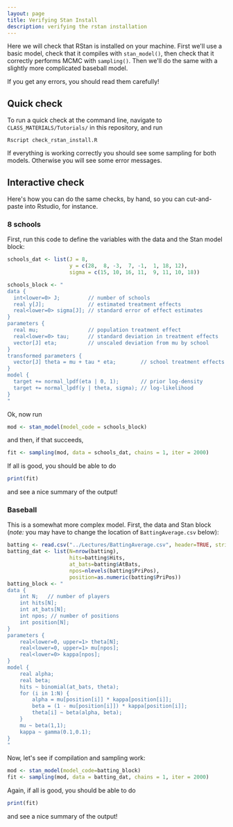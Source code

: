 ```yaml
---
layout: page
title: Verifying Stan Install
description: verifying the rstan installation 
---
```


Here we will check that RStan is installed on your machine.
First we'll use a basic model, check that it compiles with `stan_model()`,
then check that it correctly performs MCMC with `sampling()`.
Then we'll do the same with a slightly more complicated baseball model.

If you get any errors, you should read them carefully!

## Quick check

To run a quick check at the command line,
navigate to `CLASS_MATERIALS/Tutorials/` in this repository, and run

`Rscript check_rstan_install.R`

If everything is working correctly you should see some sampling
for both models. Otherwise you will see some error messages.


## Interactive check

Here's how you can do the same checks, by hand,
so you can cut-and-paste into Rstudio, for instance.

### 8 schools

First, run this code to define the variables with the data
and the Stan model block:
```r
schools_dat <- list(J = 8,
                    y = c(28,  8, -3,  7, -1,  1, 18, 12),
                    sigma = c(15, 10, 16, 11,  9, 11, 10, 18))

schools_block <- "
data {
  int<lower=0> J;         // number of schools 
  real y[J];              // estimated treatment effects
  real<lower=0> sigma[J]; // standard error of effect estimates 
}
parameters {
  real mu;                // population treatment effect
  real<lower=0> tau;      // standard deviation in treatment effects
  vector[J] eta;          // unscaled deviation from mu by school
}
transformed parameters {
  vector[J] theta = mu + tau * eta;        // school treatment effects
}
model {
  target += normal_lpdf(eta | 0, 1);       // prior log-density
  target += normal_lpdf(y | theta, sigma); // log-likelihood
}
"
```

Ok, now run
```r
mod <- stan_model(model_code = schools_block)
```
and then, if that succeeds,
```r
fit <- sampling(mod, data = schools_dat, chains = 1, iter = 2000)
```
If all is good, you should be able to do
```r
print(fit)
```
and see a nice summary of the output!

### Baseball

This is a somewhat more complex model.
First, the data and Stan block
(*note:* you may have to change the location of `BattingAverage.csv` below):
```r
batting <- read.csv("../Lectures/BattingAverage.csv", header=TRUE, stringsAsFactors=TRUE)
batting_dat <- list(N=nrow(batting),
                    hits=batting$Hits,
                    at_bats=batting$AtBats,
                    npos=nlevels(batting$PriPos),
                    position=as.numeric(batting$PriPos))
batting_block <- "
data {
    int N;   // number of players
    int hits[N];
    int at_bats[N];
    int npos; // number of positions
    int position[N];
}
parameters {
    real<lower=0, upper=1> theta[N];
    real<lower=0, upper=1> mu[npos];
    real<lower=0> kappa[npos];
}
model {
    real alpha;
    real beta;
    hits ~ binomial(at_bats, theta);
    for (i in 1:N) {
        alpha = mu[position[i]] * kappa[position[i]];
        beta = (1 - mu[position[i]]) * kappa[position[i]];
        theta[i] ~ beta(alpha, beta);
    }
    mu ~ beta(1,1);
    kappa ~ gamma(0.1,0.1);
}
"
```

Now, let's see if compilation and sampling work:
```r
mod <- stan_model(model_code=batting_block)
fit <- sampling(mod, data = batting_dat, chains = 1, iter = 2000)
```
Again, if all is good, you should be able to do
```r
print(fit)
```
and see a nice summary of the output!

